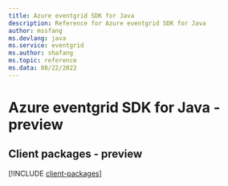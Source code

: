 ```yaml
---
title: Azure eventgrid SDK for Java
description: Reference for Azure eventgrid SDK for Java
author: mssfang
ms.devlang: java
ms.service: eventgrid
ms.author: shafang
ms.topic: reference
ms.data: 08/22/2022
---
```

# Azure eventgrid SDK for Java - preview

## Client packages - preview
[!INCLUDE [client-packages](eventgrid-client-index.md)]